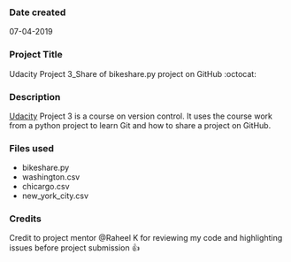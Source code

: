 ### Date created
07-04-2019

### Project Title
Udacity Project 3_Share of bikeshare.py project on GitHub :octocat:

### Description
[Udacity](https://udacity.com) Project 3 is a course on version control. It uses the course work from a python project to learn Git and how to share a project on GitHub.


### Files used
* bikeshare.py
* washington.csv
* chicargo.csv
* new_york_city.csv


### Credits
Credit to project mentor @Raheel K for reviewing my code and highlighting issues before project submission :+1:

